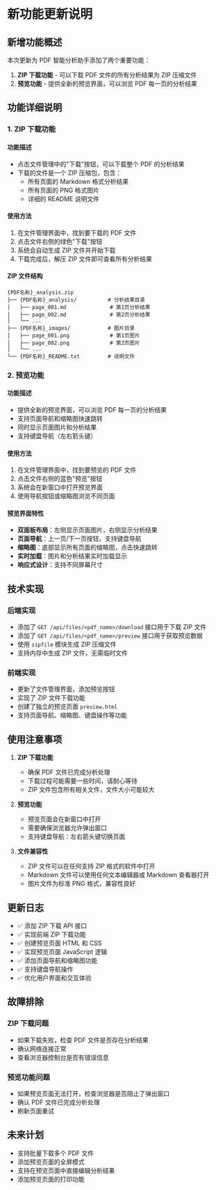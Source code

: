 # 新功能更新说明

## 新增功能概述

本次更新为 PDF 智能分析助手添加了两个重要功能：

1. **ZIP 下载功能** - 可以下载 PDF 文件的所有分析结果为 ZIP 压缩文件
2. **预览功能** - 提供全新的预览界面，可以浏览 PDF 每一页的分析结果

## 功能详细说明

### 1. ZIP 下载功能

#### 功能描述

- 点击文件管理中的"下载"按钮，可以下载整个 PDF 的分析结果
- 下载的文件是一个 ZIP 压缩包，包含：
  - 所有页面的 Markdown 格式分析结果
  - 所有页面的 PNG 格式图片
  - 详细的 README 说明文件

#### 使用方法

1. 在文件管理界面中，找到要下载的 PDF 文件
2. 点击文件右侧的绿色"下载"按钮
3. 系统会自动生成 ZIP 文件并开始下载
4. 下载完成后，解压 ZIP 文件即可查看所有分析结果

#### ZIP 文件结构

```
{PDF名称}_analysis.zip
├── {PDF名称}_analysis/          # 分析结果目录
│   ├── page_001.md              # 第1页分析结果
│   ├── page_002.md              # 第2页分析结果
│   └── ...
├── {PDF名称}_images/            # 图片目录
│   ├── page_001.png             # 第1页图片
│   ├── page_002.png             # 第2页图片
│   └── ...
└── {PDF名称}_README.txt         # 说明文件
```

### 2. 预览功能

#### 功能描述

- 提供全新的预览界面，可以浏览 PDF 每一页的分析结果
- 支持页面导航和缩略图快速跳转
- 同时显示页面图片和分析结果
- 支持键盘导航（左右箭头键）

#### 使用方法

1. 在文件管理界面中，找到要预览的 PDF 文件
2. 点击文件右侧的蓝色"预览"按钮
3. 系统会在新窗口中打开预览界面
4. 使用导航按钮或缩略图浏览不同页面

#### 预览界面特性

- **双面板布局**：左侧显示页面图片，右侧显示分析结果
- **页面导航**：上一页/下一页按钮，支持键盘导航
- **缩略图**：底部显示所有页面的缩略图，点击快速跳转
- **实时加载**：图片和分析结果实时加载显示
- **响应式设计**：支持不同屏幕尺寸

## 技术实现

### 后端实现

- 添加了 `GET /api/files/<pdf_name>/download` 接口用于下载 ZIP 文件
- 添加了 `GET /api/files/<pdf_name>/preview` 接口用于获取预览数据
- 使用 `zipfile` 模块生成 ZIP 压缩文件
- 支持内存中生成 ZIP 文件，无需临时文件

### 前端实现

- 更新了文件管理界面，添加预览按钮
- 实现了 ZIP 文件下载功能
- 创建了独立的预览页面 `preview.html`
- 支持页面导航、缩略图、键盘操作等功能

## 使用注意事项

1. **ZIP 下载功能**

   - 确保 PDF 文件已完成分析处理
   - 下载过程可能需要一些时间，请耐心等待
   - ZIP 文件包含所有相关文件，文件大小可能较大

2. **预览功能**

   - 预览页面会在新窗口中打开
   - 需要确保浏览器允许弹出窗口
   - 支持键盘导航：左右箭头键切换页面

3. **文件兼容性**
   - ZIP 文件可以在任何支持 ZIP 格式的软件中打开
   - Markdown 文件可以使用任何文本编辑器或 Markdown 查看器打开
   - 图片文件为标准 PNG 格式，兼容性良好

## 更新日志

- ✅ 添加 ZIP 下载 API 接口
- ✅ 实现前端 ZIP 下载功能
- ✅ 创建预览页面 HTML 和 CSS
- ✅ 实现预览页面 JavaScript 逻辑
- ✅ 添加页面导航和缩略图功能
- ✅ 支持键盘导航操作
- ✅ 优化用户界面和交互体验

## 故障排除

### ZIP 下载问题

- 如果下载失败，检查 PDF 文件是否存在分析结果
- 确认网络连接正常
- 查看浏览器控制台是否有错误信息

### 预览功能问题

- 如果预览页面无法打开，检查浏览器是否阻止了弹出窗口
- 确认 PDF 文件已完成分析处理
- 刷新页面重试

## 未来计划

- 支持批量下载多个 PDF 文件
- 添加预览页面的全屏模式
- 支持在预览页面中直接编辑分析结果
- 添加预览页面的打印功能
